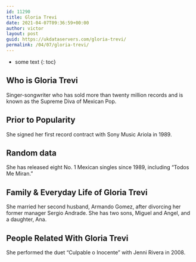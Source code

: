```yaml
---
id: 11290
title: Gloria Trevi
date: 2021-04-07T09:36:59+00:00
author: victor
layout: post
guid: https://ukdataservers.com/gloria-trevi/
permalink: /04/07/gloria-trevi/
---
```


* some text
{: toc}


## Who is Gloria Trevi



Singer-songwriter who has sold more than twenty million records and is known as the Supreme Diva of Mexican Pop.

                
                
                
## Prior to Popularity



She signed her first record contract with Sony Music Ariola in 1989.

                
                
                
## Random data



She has released eight No. 1 Mexican singles since 1989, including &#8220;Todos Me Miran.&#8221;

                
                
                
## Family & Everyday Life of Gloria Trevi



She married her second husband, Armando Gomez, after divorcing her former manager Sergio Andrade. She has two sons, Miguel and Angel, and a daughter, Ana.

                
                
                
## People Related With Gloria Trevi



She performed the duet &#8220;Culpable o Inocente&#8221; with Jenni Rivera in 2008.

                
              
            
          
          
          